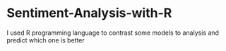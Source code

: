 # Sentiment-Analysis-with-R
I used R programming language to contrast some models to analysis and predict which one is better
